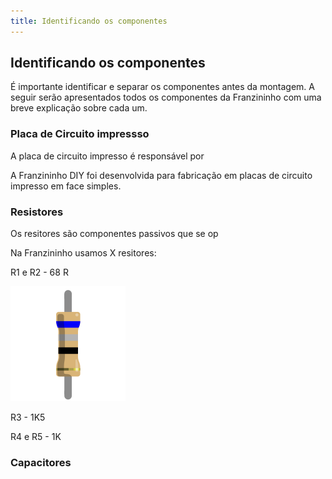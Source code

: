 ```yaml
---
title: Identificando os componentes
---
```


## Identificando os componentes

É importante identificar e separar os componentes antes da montagem. A seguir serão apresentados todos os componentes da Franzininho com uma breve explicação sobre cada um.


### Placa de Circuito impressso

A placa de circuito impresso é responsável por 

A Franzininho DIY foi desenvolvida para fabricação em placas de circuito impresso em face simples. 

### Resistores

Os resitores são componentes passivos que se op

Na Franzininho usamos X resitores:

R1 e R2 - 68 R

![resistor-68R.png](https://github.com/Franzininho/franzininho-docs/blob/master/02-Franzininho-DIY/Identificando%20os%20componentes/resistor-68R.png)

R3 - 1K5


R4 e R5 - 1K



### Capacitores





